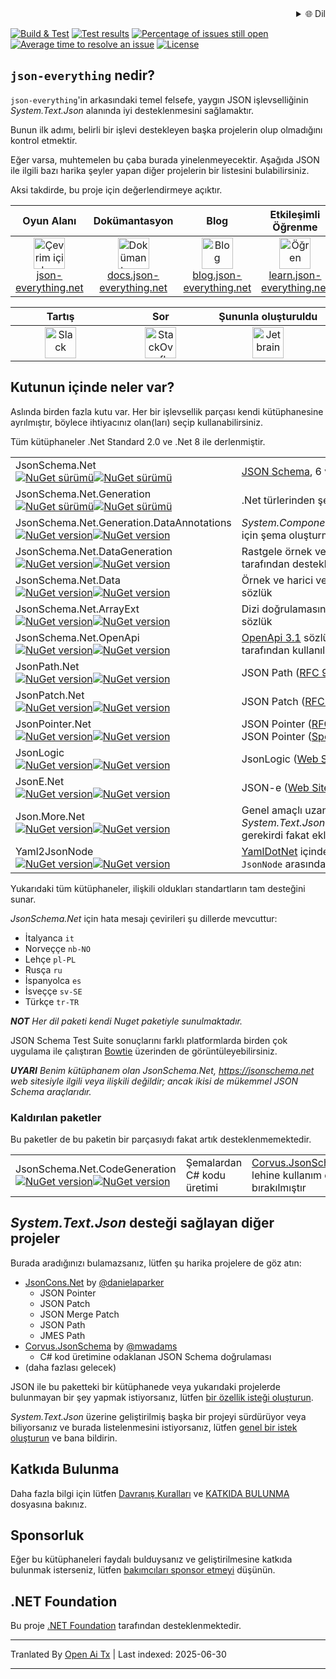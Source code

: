 <div align="right">
  <details>
    <summary >🌐 Dil</summary>
    <div>
      <div align="right">
        <p><a href="https://openaitx.github.io/view.html?user=json-everything&project=json-everything&lang=en">English</a></p>
        <p><a href="https://openaitx.github.io/view.html?user=json-everything&project=json-everything&lang=zh-CN">简体中文</a></p>
        <p><a href="https://openaitx.github.io/view.html?user=json-everything&project=json-everything&lang=zh-TW">繁體中文</a></p>
        <p><a href="https://openaitx.github.io/view.html?user=json-everything&project=json-everything&lang=ja">日本語</a></p>
        <p><a href="https://openaitx.github.io/view.html?user=json-everything&project=json-everything&lang=ko">한국어</a></p>
        <p><a href="https://openaitx.github.io/view.html?user=json-everything&project=json-everything&lang=hi">हिन्दी</a></p>
        <p><a href="https://openaitx.github.io/view.html?user=json-everything&project=json-everything&lang=th">ไทย</a></p>
        <p><a href="https://openaitx.github.io/view.html?user=json-everything&project=json-everything&lang=fr">Français</a></p>
        <p><a href="https://openaitx.github.io/view.html?user=json-everything&project=json-everything&lang=de">Deutsch</a></p>
        <p><a href="https://openaitx.github.io/view.html?user=json-everything&project=json-everything&lang=es">Español</a></p>
        <p><a href="https://openaitx.github.io/view.html?user=json-everything&project=json-everything&lang=it">Itapano</a></p>
        <p><a href="https://openaitx.github.io/view.html?user=json-everything&project=json-everything&lang=ru">Русский</a></p>
        <p><a href="https://openaitx.github.io/view.html?user=json-everything&project=json-everything&lang=pt">Português</a></p>
        <p><a href="https://openaitx.github.io/view.html?user=json-everything&project=json-everything&lang=nl">Nederlands</a></p>
        <p><a href="https://openaitx.github.io/view.html?user=json-everything&project=json-everything&lang=pl">Polski</a></p>
        <p><a href="https://openaitx.github.io/view.html?user=json-everything&project=json-everything&lang=ar">العربية</a></p>
        <p><a href="https://openaitx.github.io/view.html?user=json-everything&project=json-everything&lang=fa">فارسی</a></p>
        <p><a href="https://openaitx.github.io/view.html?user=json-everything&project=json-everything&lang=tr">Türkçe</a></p>
        <p><a href="https://openaitx.github.io/view.html?user=json-everything&project=json-everything&lang=vi">Tiếng Việt</a></p>
        <p><a href="https://openaitx.github.io/view.html?user=json-everything&project=json-everything&lang=id">Bahasa Indonesia</a></p>
      </div>
    </div>
  </details>
</div>

[![Build & Test](https://github.com/json-everything/json-everything/actions/workflows/dotnet-core.yml/badge.svg?branch=master&event=push)](https://github.com/json-everything/json-everything/actions/workflows/dotnet-core.yml)
[![Test results](https://img.shields.io/endpoint?url=https://gist.githubusercontent.com/gregsdennis/28607f2d276032f4d9a7f2c807e44df7/raw/test-results-badge.json)](https://github.com/json-everything/json-everything/actions?query=workflow%3A%22Build+%26+Test%22)
[![Percentage of issues still open](http://isitmaintained.com/badge/open/json-everything/json-everything.svg)](https://github.com/json-everything/json-everything/issues "Açık kalan sorunların yüzdesi")
[![Average time to resolve an issue](http://isitmaintained.com/badge/resolution/json-everything/json-everything.svg)](https://github.com/json-everything/json-everything/issues "Bir sorunun çözülme süresi ortalaması")
[![License](https://img.shields.io/github/license/json-everything/json-everything)](https://github.com/json-everything/json-everything/blob/master/LICENSE)

## `json-everything` nedir?

`json-everything`'in arkasındaki temel felsefe, yaygın JSON işlevselliğinin _System.Text.Json_ alanında iyi desteklenmesini sağlamaktır.

Bunun ilk adımı, belirli bir işlevi destekleyen başka projelerin olup olmadığını kontrol etmektir.

Eğer varsa, muhtemelen bu çaba burada yinelenmeyecektir. Aşağıda JSON ile ilgili bazı harika şeyler yapan diğer projelerin bir listesini bulabilirsiniz.

Aksi takdirde, bu proje için değerlendirmeye açıktır.

<table>
<thead>
<tr>
<th width="207">Oyun Alanı</th>
<th width="207">Dokümantasyon</th>
<th width="207">Blog</th>
<th width="207">Etkileşimli Öğrenme</th>
</tr>
</thead>
<tbody>
<tr>
<td align="center"><a href="https://json-everything.net"><img src="https://raw.githubusercontent.com/json-everything/json-everything/master/Resources/json-animated.webp" alt="Çevrim içi deneyin" title="Çevrim içi deneyin" height="50"><br>json-everything.net</a></td>
<td align="center"><a href="https://docs.json-everything.net"><img src="https://raw.githubusercontent.com/json-everything/json-everything/master/Resources/docs-icon.png" alt="Dokümantasyon" title="Dokümantasyon" height="50"><br>docs.json-everything.net</a></td>
<td align="center"><a href="https://blog.json-everything.net"><img src="https://raw.githubusercontent.com/json-everything/json-everything/master/Resources/blog-icon.png" alt="Blog" title="Blog" height="50"><br>blog.json-everything.net</a></td>
<td align="center"><a href="https://learn.json-everything.net"><img src="https://raw.githubusercontent.com/json-everything/json-everything/master/Resources/learn-icon.png" alt="Öğren" title="Öğren" height="50"><br>learn.json-everything.net</a></td>
</tr>
</tbody>
</table>

<table>
<thead>
<tr>
<th width="276">Tartış</th>
<th width="276">Sor</th>
<th width="276">Şununla oluşturuldu</th>
</tr>
</thead>
<tbody>
<tr>
<td align="center"><a href="https://join.slack.com/t/json-everything/shared_invite/zt-4klcm69x-_MA8Z2ZSZ4JNu_d3lQOVPg"><img src="https://raw.githubusercontent.com/json-everything/json-everything/master/Resources/Slack.png" alt="Slack" title="Slack" height="50"></a></td>
<td align="center"><a href="https://stackoverflow.com/questions/tagged/json-everything"><img src="https://raw.githubusercontent.com/json-everything/json-everything/master/Resources/stackoverflow.png" alt="StackOverflow" title="StackOverflow" height="50"></a></td>
<td align="center"><a href="http://www.jetbrains.com/resharper"><img src="https://raw.githubusercontent.com/json-everything/json-everything/master/Resources/Resharper.svg" alt="Jetbrains Resharper ile yapıldı" title="Jetbrains Resharper ile yapıldı" height="50"></a></td>
</tr>
</tbody>
</table>

## Kutunun içinde neler var?

Aslında birden fazla kutu var. Her bir işlevsellik parçası kendi kütüphanesine ayrılmıştır, böylece ihtiyacınız olan(ları) seçip kullanabilirsiniz.

Tüm kütüphaneler .Net Standard 2.0 ve .Net 8 ile derlenmiştir.

<table>
<tbody>
<tr>
<td>JsonSchema.Net<br><a href="https://www.nuget.org/packages/JsonSchema.Net/"><img alt="NuGet sürümü" src="https://img.shields.io/nuget/vpre/JsonSchema.Net.svg?svg=true"></img><img alt="NuGet sürümü" src="https://img.shields.io/nuget/dt/JsonSchema.Net.svg?svg=true"></img></a></td>
<td><a href="https://json-schema.org">JSON Schema</a>, 6 ve üzeri taslaklar</td>
</tr>
<tr>
<td>JsonSchema.Net.Generation<br><a href="https://www.nuget.org/packages/JsonSchema.Net.Generation/"><img alt="NuGet sürümü" src="https://img.shields.io/nuget/vpre/JsonSchema.Net.Generation.svg?svg=true"></img><img alt="NuGet sürümü" src="https://img.shields.io/nuget/dt/JsonSchema.Net.Generation.svg?svg=true"></img></a></td>
<td>.Net türlerinden şema üretimi</td>
</tr>
<tr>
<td>JsonSchema.Net.Generation.DataAnnotations<br><a href="https://www.nuget.org/packages/JsonSchema.Net.Generation.DataAnnotations/"><img alt="NuGet version" src="https://img.shields.io/nuget/vpre/JsonSchema.Net.Generation.DataAnnotations.svg?svg=true"></img><img alt="NuGet version" src="https://img.shields.io/nuget/dt/JsonSchema.Net.Generation.DataAnnotations.svg?svg=true"></img></a></td>
<td><em>System.ComponentModel.DataAnnotations</em> için şema oluşturma desteği.</td>
</tr>
<tr>
<td>JsonSchema.Net.DataGeneration<br><a href="https://www.nuget.org/packages/JsonSchema.Net.DataGeneration/"><img alt="NuGet version" src="https://img.shields.io/nuget/vpre/JsonSchema.Net.DataGeneration.svg?svg=true"></img><img alt="NuGet version" src="https://img.shields.io/nuget/dt/JsonSchema.Net.DataGeneration.svg?svg=true"></img></a></td>
<td>Rastgele örnek veri üretimi (<a href="https://github.com/bchavez/Bogus">Bogus</a> tarafından desteklenmektedir)</td>
</tr>
<tr>
<td>JsonSchema.Net.Data<br><a href="https://www.nuget.org/packages/JsonSchema.Net.Data/"><img alt="NuGet version" src="https://img.shields.io/nuget/vpre/JsonSchema.Net.Data.svg?svg=true"></img><img alt="NuGet version" src="https://img.shields.io/nuget/dt/JsonSchema.Net.Data.svg?svg=true"></img></a></td>
<td>Örnek ve harici verilere erişim için bir sözlük</td>
</tr>
<tr>
<td>JsonSchema.Net.ArrayExt<br><a href="https://www.nuget.org/packages/JsonSchema.Net.ArrayExt/"><img alt="NuGet version" src="https://img.shields.io/nuget/vpre/JsonSchema.Net.ArrayExt.svg?svg=true"></img><img alt="NuGet version" src="https://img.shields.io/nuget/dt/JsonSchema.Net.ArrayExt.svg?svg=true"></img></a></td>
<td>Dizi doğrulamasını genişletmek için bir sözlük</td>
</tr>
<tr>
<td>JsonSchema.Net.OpenApi<br><a href="https://www.nuget.org/packages/JsonSchema.Net.OpenApi/"><img alt="NuGet version" src="https://img.shields.io/nuget/vpre/JsonSchema.Net.OpenApi.svg?svg=true"></img><img alt="NuGet version" src="https://img.shields.io/nuget/dt/JsonSchema.Net.OpenApi.svg?svg=true"></img></a></td>
<td><a href="https://www.openapis.org/">OpenApi 3.1</a> sözlüğü uzantısı (<a href="https://github.com/gregsdennis/Graeae">Graeae</a> tarafından kullanılır)</td>
</tr>
<tr>
<td>JsonPath.Net<br><a href="https://www.nuget.org/packages/JsonPath.Net/"><img alt="NuGet version" src="https://img.shields.io/nuget/vpre/JsonPath.Net.svg?svg=true"></img><img alt="NuGet version" src="https://img.shields.io/nuget/dt/JsonPath.Net.svg?svg=true"></img></a></td>
<td>JSON Path (<a href="https://tools.ietf.org/html/rfc9535">RFC 9535</a>)</td>
</tr>
<tr>
<td>JsonPatch.Net<br><a href="https://www.nuget.org/packages/JsonPatch.Net/"><img alt="NuGet version" src="https://img.shields.io/nuget/vpre/JsonPatch.Net.svg?svg=true"></img><img alt="NuGet version" src="https://img.shields.io/nuget/dt/JsonPatch.Net.svg?svg=true"></img></a></td>
<td>JSON Patch (<a href="https://tools.ietf.org/html/rfc6902">RFC 6902</a>)</td>
</tr>
<tr>
<td>JsonPointer.Net<br><a href="https://www.nuget.org/packages/JsonPointer.Net/"><img alt="NuGet version" src="https://img.shields.io/nuget/vpre/JsonPointer.Net.svg?svg=true"></img><img alt="NuGet version" src="https://img.shields.io/nuget/dt/JsonPointer.Net.svg?svg=true"></img></a></td>
<td>JSON Pointer (<a href="https://tools.ietf.org/html/rfc6901">RFC 6901</a>) ve Relative JSON Pointer (<a href="https://tools.ietf.org/id/draft-handrews-relative-json-pointer-00.html">Spesifikasyon</a>)</td>
</tr>
<tr>
<td>JsonLogic<br><a href="https://www.nuget.org/packages/JsonLogic/"><img alt="NuGet version" src="https://img.shields.io/nuget/vpre/JsonLogic.svg?svg=true"></img><img alt="NuGet version" src="https://img.shields.io/nuget/dt/JsonLogic.svg?svg=true"></img></a></td>
<td>JsonLogic (<a href="https://jsonlogic.com">Web Sitesi</a>)</td>
</tr>
<tr>
<td>JsonE.Net<br><a href="https://www.nuget.org/packages/JsonE.Net/"><img alt="NuGet version" src="https://img.shields.io/nuget/vpre/JsonE.Net.svg?svg=true"></img><img alt="NuGet version" src="https://img.shields.io/nuget/dt/JsonE.Net.svg?svg=true"></img></a></td>
<td>JSON-e (<a href="https://json-e.js.org/">Web Sitesi</a>)</td>
</tr>
<tr>
<td>Json.More.Net<br><a href="https://www.nuget.org/packages/Json.More.Net/"><img alt="NuGet version" src="https://img.shields.io/nuget/vpre/Json.More.Net.svg?svg=true"></img><img alt="NuGet version" src="https://img.shields.io/nuget/dt/Json.More.Net.svg?svg=true"></img></a></td>
<td>Genel amaçlı uzantılar; muhtemelen <em>System.Text.Json[.Nodes]</em>'da bulunması gerekirdi fakat eklenmedi</td>
</tr>
<tr>
<td>Yaml2JsonNode<br><a href="https://www.nuget.org/packages/Yaml2JsonNode/"><img alt="NuGet version" src="https://img.shields.io/nuget/vpre/Yaml2JsonNode.svg?svg=true"></img><img alt="NuGet version" src="https://img.shields.io/nuget/dt/Yaml2JsonNode.svg?svg=true"></img></a></td>
<td><a href="https://github.com/aaubry/YamlDotNet">YamlDotNet</a> içindeki YAML belge modeli ile <code>JsonNode</code> arasında dönüşüm (her iki yönde).</td>
</tr>
</tbody>
</table>

Yukarıdaki tüm kütüphaneler, ilişkili oldukları standartların tam desteğini sunar.

_JsonSchema.Net_ için hata mesajı çevirileri şu dillerde mevcuttur:

- İtalyanca `it`
- Norveççe `nb-NO`
- Lehçe `pl-PL`
- Rusça `ru`
- İspanyolca `es`
- İsveççe `sv-SE`
- Türkçe `tr-TR`

***NOT** Her dil paketi kendi Nuget paketiyle sunulmaktadır.*

JSON Schema Test Suite sonuçlarını farklı platformlarda birden çok uygulama ile çalıştıran [Bowtie](https://bowtie-json-schema.github.io/bowtie) üzerinden de görüntüleyebilirsiniz.

***UYARI** Benim kütüphanem olan _JsonSchema.Net_, https://jsonschema.net web sitesiyle ilgili veya ilişkili değildir; ancak ikisi de mükemmel JSON Schema araçlarıdır.*

### Kaldırılan paketler

Bu paketler de bu paketin bir parçasıydı fakat artık desteklenmemektedir.

<table>
<tbody>
<tr>
<td>JsonSchema.Net.CodeGeneration<br><a href="https://www.nuget.org/packages/JsonSchema.Net.CodeGeneration/"><img alt="NuGet version" src="https://img.shields.io/nuget/vpre/JsonSchema.Net.CodeGeneration.svg?svg=true"></img><img alt="NuGet version" src="https://img.shields.io/nuget/dt/JsonSchema.Net.CodeGeneration.svg?svg=true"></img></a></td>
<td>Şemalardan C# kodu üretimi</td>
<td><a href="https://github.com/corvus-dotnet/Corvus.JsonSchema">Corvus.JsonSchema</a> lehine kullanım dışı bırakılmıştır</td>
</tr>
</tbody>
</table>


## _System.Text.Json_ desteği sağlayan diğer projeler

Burada aradığınızı bulamazsanız, lütfen şu harika projelere de göz atın:

- [JsonCons.Net](https://github.com/danielaparker/JsonCons.Net) by [@danielaparker](https://github.com/danielaparker)
  - JSON Pointer
  - JSON Patch
  - JSON Merge Patch
  - JSON Path
  - JMES Path
- [Corvus.JsonSchema](https://github.com/corvus-dotnet/Corvus.JsonSchema) by [@mwadams](https://github.com/mwadams)
  - C# kod üretimine odaklanan JSON Schema doğrulaması
- (daha fazlası gelecek)

JSON ile bu paketteki bir kütüphanede veya yukarıdaki projelerde bulunmayan bir şey yapmak istiyorsanız, lütfen [bir özellik isteği oluşturun](https://github.com/json-everything/json-everything/issues/new?assignees=&labels=feature&projects=&template=New_function.yml).

_System.Text.Json_ üzerine geliştirilmiş başka bir projeyi sürdürüyor veya biliyorsanız ve burada listelenmesini istiyorsanız, lütfen [genel bir istek oluşturun](https://github.com/json-everything/json-everything/issues/new) ve bana bildirin.
## Katkıda Bulunma

Daha fazla bilgi için lütfen [Davranış Kuralları](https://raw.githubusercontent.com/json-everything/json-everything/master/./CODE_OF_CONDUCT.md) ve [KATKIDA BULUNMA](https://raw.githubusercontent.com/json-everything/json-everything/master/./CONTRIBUTING.md) dosyasına bakınız.

## Sponsorluk

Eğer bu kütüphaneleri faydalı bulduysanız ve geliştirilmesine katkıda bulunmak isterseniz, lütfen [bakımcıları sponsor etmeyi](https://github.com/sponsors/gregsdennis) düşünün.

## .NET Foundation

Bu proje [.NET Foundation](https://dotnetfoundation.org) tarafından desteklenmektedir.

---

Tranlated By [Open Ai Tx](https://github.com/OpenAiTx/OpenAiTx) | Last indexed: 2025-06-30

---
